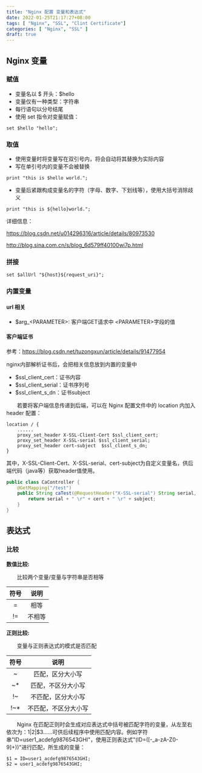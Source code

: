 ```yaml
---
title: "Nginx 配置 变量和表达式"
date: 2022-01-25T21:17:27+08:00
tags: [ "Nginx", "SSL", "Clint Certificate"]
categories: [ "Nginx", "SSL" ]
draft: true
---
```


## Nginx 变量

### 赋值

- 变量名以 $ 开头：$hello
- 变量仅有一种类型：字符串
- 每行语句以分号结尾
- 使用 set 指令对变量赋值：

```nginx
set $hello "hello";
```

### 取值

- 使用变量时将变量写在双引号内，将会自动将其替换为实际内容
- 写在单引号内的变量不会被替换

```nginx
print "this is $hello world.";
```

- 变量后紧跟构成变量名的字符（字母、数字、下划线等），使用大括号消除歧义

```nginx
print "this is ${hello}world.";
```

详细信息：

<https://blog.csdn.net/u014296316/article/details/80973530>

<http://blog.sina.com.cn/s/blog_6d579ff40100wi7p.html>

### 拼接

```nginx
set $allUrl "${host}${request_uri}";
```

### 内置变量

#### url 相关

- $arg_\<PARAMETER\>: 客户端GET请求中 \<PARAMETER\>字段的值

#### 客户端证书

参考：<https://blog.csdn.net/tuzongxun/article/details/91477954>

nginx内部解析证书后，会把相关信息放到内置的变量中

- $ssl_client_cert：证书内容
- $ssl_client_serial：证书序列号
- $ssl_client_s_dn：证书subject

&emsp;&emsp;若要将客户端信息传递到后端，可以在 Nginx 配置文件中的 location 内加入 header 配置：

```nginx
location / {
    ......
    proxy_set_header X-SSL-Client-Cert $ssl_client_cert;
    proxy_set_header X-SSL-serial $ssl_client_serial;
    proxy_set_header cert-subject  $ssl_client_s_dn;
}
```

其中，X-SSL-Client-Cert、X-SSL-serial、cert-subject为自定义变量名，供后端代码（java等）获取header值使用。

```java
public class CaController {
    @GetMapping("/test")
    public String caTest(@RequestHeader("X-SSL-serial") String serial, @RequestHeader("X-SSL-Client-Cert") String cert, @RequestHeader("cert-subject") String subject) {
        return serial + " \r" + cert + " \r" + subject;
    }
}
```

## 表达式

### 比较

**数值比较:**

&emsp;&emsp;比较两个变量/变量与字符串是否相等

|  符号  |  说明   |
| :----: | :----: |
| =      | 相等   |
| !=    | 不相等  |

**正则比较:**

&emsp;&emsp;变量与正则表达式的模式是否匹配

|  符号  |  说明   |
| :----: | :----: |
| ~ | 匹配，区分大小写 |
| ~* | 匹配，不区分大小写 |
| !~ | 不匹配，区分大小写 |
| !~* | 不匹配，不区分大小写 |

&emsp;&emsp;Nginx 在匹配正则时会生成对应表达式中括号被匹配字符的变量，从左至右依次为：$1|$2|$3……可供后续程序中使用匹配内容。例如字符串"ID=user1_acdefg9876543GHI"，使用正则表达式"(ID=([-_a-zA-Z0-9]+))"进行匹配，所生成的变量：

```code
$1 = ID=user1_acdefg9876543GHI;
$2 = user1_acdefg9876543GHI;
```
